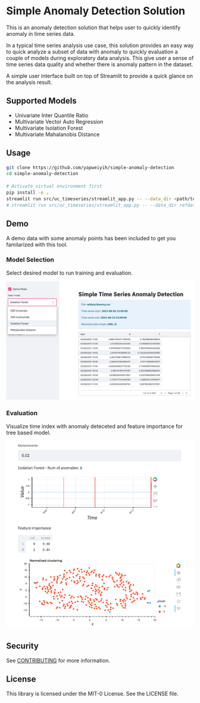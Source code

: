 # Simple Anomaly Detection Solution

This is an anomaly detection solution that helps user to quickly identify anomaly in time series data.

In a typical time series analysis use case, this solution provides an easy way to quick analyze a subset of data with anomaly to quickly evaluation a couple of models during exploratory data analysis. This give user a sense of time series data quality and whether there is anomaly pattern in the dataset.

A simple user interface built on top of Streamlit to provide a quick glance on the analysis result.

## Supported Models

- Univariate Inter Quantile Ratio
- Multivariate Vector Auto Regression
- Multivariate Isolation Forest
- Multivariate Mahalanobis Distance

## Usage

```bash
git clone https://github.com/yapweiyih/simple-anomaly-detection
cd simple-anomaly-detection

# Activate virtual environment first
pip install -e .
streamlit run src/uc_timeseries/streamlit_app.py -- --data_dir <path/to/data/>
# streamlit run src/uc_timeseries/streamlit_app.py -- --data_dir refdata

```

## Demo

A demo data with some anomaly points has been included to get you familarized with this tool.

### Model Selection

Select desired model to run training and evaluation.

![Model selection](images/model_selection.png)

### Evaluation

Visualize time index with anomaly deteceted and feature importance for tree based model.

![Evaluation](images/evaluation.png)

## Security

See [CONTRIBUTING](CONTRIBUTING.md#security-issue-notifications) for more information.

## License

This library is licensed under the MIT-0 License. See the LICENSE file.
